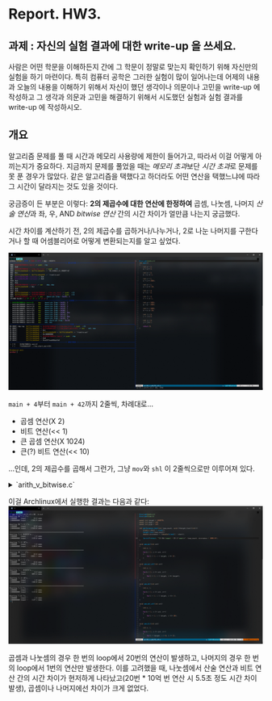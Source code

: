 # Report. HW3.

## 과제 : 자신의 실험 결과에 대한 write-up 을 쓰세요.
사람은 어떤 학문을 이해하든지 간에 그 학문이 정말로 맞는지 확인하기 위해 자신만의 실험을 하기 마련이다. 특히 컴퓨터 공학은 그러한 실험이 많이 일어나는데 어제의 내용과 오늘의 내용을 이해하기 위해서 자신이 했던 생각이나 의문이나 고민을 write-up 에 작성하고 그 생각과 의문과 고민을 해결하기 위해서 시도했던 실험과 실험 결과를 write-up 에 작성하시오.

## 개요
알고리즘 문제를 풀 때 시간과 메모리 사용량에 제한이 들어가고, 따라서 이걸 어떻게 아끼는지가 중요하다. 지금까지 문제를 풀었을 때는 *메모리 초과*보단 *시간 초과*로 문제를 못 푼 경우가 많았다. 같은 알고리즘을 택했다고 하더라도 어떤 연산을 택했느냐에 따라 그 시간이 달라지는 것도 있을 것이다.

궁금증이 든 부분은 이렇다: **2의 제곱수에 대한 연산에 한정하여** 곱셈, 나눗셈, 나머지 *산술 연산*과 좌, 우, AND *bitwise 연산* 간의 시간 차이가 얼만큼 나는지 궁금했다.

시간 차이를 계산하기 전, 2의 제곱수를 곱하거나/나누거나, 2로 나눈 나머지를 구한다거나 할 때 어셈블리어로 어떻게 변환되는지를 알고 싶었다.

![mul_v_shl](arith_v_bitwise_aseembly01.png)

`main + 4`부터 `main + 42`까지 2줄씩, 차례대로...
  - 곱셈 연산(X 2)
  - 비트 연산(<< 1)
  - 큰 곱셈 연산(X 1024)
  - 큰(?) 비트 연산(<< 10)

...인데, 2의 제곱수를 곱해서 그런가, 그냥 `mov`와 `shl` 이 2줄씩으로만 이루어져 있다.

<details>
  <summary>`arith_v_bitwise.c`</summary>
  <p>
    
```c
#include<stdio.h>
#include<time.h>

const int target = 1048576;
const int mega = 1e6;
const int giga = 1e9;

int performance_test(int loop_count, void (*target_func)(int)){
    clock_t start = clock();
    target_func(loop_count);
    double microsecs = ((double)clock() - start);

    fprintf(stdout, "(%-10d loops) - %9.1f msec\n", loop_count, microsecs / 1000.0f);
}

void use_mul(int cnt)
{
    int n, i;
    
    for(n = 1; n <= cnt; n++)
    {
        for(i = 1; i < target; i *= 2);
    }
}

void use_mul_alt(int cnt)
{
    int n, i;

    for(n = 1; n <= cnt; n++)
    {
        for(i = 1; i < target; i *= target);
    }
}

void use_shl(int cnt)
{
    int n, i;

    for(n = 1; n <= cnt; n++)
    {
        for(i = 1; i < target; i <<= 1);
    }
}

void use_shl_alt(int cnt)
{
    int n, i;

    for(n = 1; n <= cnt; n++)
    {
        for(i = 1; i < target; i <<= 20);
    }
}

void use_div(int cnt)
{
    int n, i;

    for(n = 1; n <= cnt; n++)
    {
        for(i = target; i > 0; i /= 2);
    }
}

void use_div_alt(int cnt)
{
    int n, i;

    for(n = 1; n <= cnt; n++)
    {
        for(i = target; i > 0; i /= target);
    }
}

void use_shr(int cnt)
{
    int n, i;

    for(n = 1; n <= cnt; n++)
    {
        for(i = target; i > 0; i >>= 1);
    }
}

void use_shr_alt(int cnt)
{
    int n, i;

    for(n = 1; n <= cnt; n++)
    {
        for(i = target; i > 0; i >>= 20);
    }
}

void use_mod(int cnt)
{
    int n, i;

    for(n = 1; n <= cnt; n++)
    {
        i = 3;
        i %= 2;
    }
}

void use_bwand(int cnt)
{
    int n, i;

    for(n = 1; n <= cnt; n++)
    {
        i = 3;
        i &= 1;
    }
}


int main()
{
    clock_t start;
    double us;

    fprintf(stdout, "starting 20 \"i * 2\"s...\n");
    performance_test(mega, use_mul);
    performance_test(giga, use_mul);

    fprintf(stdout, "\n");
    
    fprintf(stdout, "starting 20 \"i << 1\"s...\n");
    performance_test(mega, use_shl);
    performance_test(giga, use_shl);
    
    fprintf(stdout, "\n");
    fprintf(stdout, "================================================================================\n");
    

    fprintf(stdout, "starting \"i * 1048576\"s...\n");
    performance_test(mega, use_mul_alt);
    performance_test(giga, use_mul_alt);
    
    fprintf(stdout, "\n");
    
    fprintf(stdout, "starting \"i << 20\"s...\n");
    performance_test(mega, use_shl_alt);
    performance_test(giga, use_shl_alt);
    
    fprintf(stdout, "\n");
    fprintf(stdout, "================================================================================\n");


    fprintf(stdout, "starting 20 \"i / 2\"s...\n");
    performance_test(mega, use_div);
    performance_test(giga, use_div);

    fprintf(stdout, "\n");

    fprintf(stdout, "starting 20 \"i >> 1\"s...\n");
    performance_test(mega, use_shr);
    performance_test(giga, use_shr);

    fprintf(stdout, "\n");
    fprintf(stdout, "================================================================================\n");


    fprintf(stdout, "starting \"i / 1048576\"s...\n");
    performance_test(mega, use_div_alt);
    performance_test(giga, use_div_alt);

    fprintf(stdout, "\n");

    fprintf(stdout, "Starting \"i >> 20\"s...\n");
    performance_test(mega, use_shr_alt);
    performance_test(giga, use_shr_alt);

    fprintf(stdout, "\n");
    fprintf(stdout, "================================================================================\n");


    fprintf(stdout, "Starting \"i %% 2\"s...\n");
    performance_test(mega, use_mod);
    performance_test(giga, use_mod);

    fprintf(stdout, "\n");

    fprintf(stdout, "Starting \"i & 1\"s...\n");
    performance_test(mega, use_bwand);
    performance_test(giga, use_bwand);

    return 0;
}
```

  </p>
</details>

이걸 Archlinux에서 실행한 결과는 다음과 같다:
![arith_v_bitwise_screenshot](arith_v_bitwise_screenshot.png)

곱셈과 나눗셈의 경우 한 번의 loop에서 20번의 연산이 발생하고, 나머지의 경우 한 번의 loop에서 1번의 연산만 발생한다.
이를 고려했을 때, 나눗셈에서 산술 연산과 비트 연산 간의 시간 차이가 현저하게 나타났고(20번 * 10억 번 연산 시 5.5초 정도 시간 차이 발생), 곱셈이나 나머지에선 차이가 크게 없었다.
